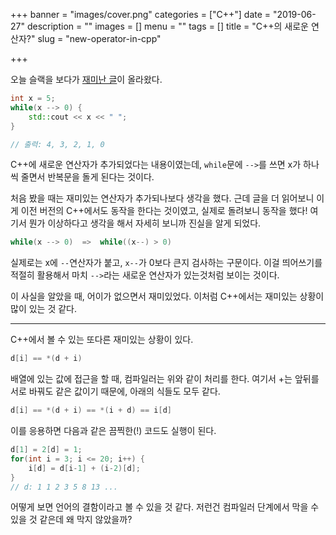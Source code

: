 +++
banner = "images/cover.png"
categories = ["C++"]
date = "2019-06-27"
description = ""
images = []
menu = ""
tags = []
title = "C++의 새로운 연산자?"
slug = "new-operator-in-cpp"

+++

오늘 슬랙을 보다가 [재미난 글](https://twitter.com/Lusain_Kim/status/1125069515220381696)이 올라왔다.

```cpp
int x = 5;
while(x --> 0) {
    std::cout << x << " ";
}

// 출력: 4, 3, 2, 1, 0
```

C++에 새로운 연산자가 추가되었다는 내용이였는데, `while`문에 `-->`를 쓰면 x가 하나씩 줄면서 반복문을 돌게 된다는 것이다.

처음 봤을 때는 재미있는 연산자가 추가되나보다 생각을 했다. 근데 글을 더 읽어보니 이게 이전 버전의 C++에서도 동작을 한다는 것이였고, 실제로 돌려보니 동작을 했다! 여기서 뭔가 이상하다고 생각을 해서 자세히 보니까 진실을 알게 되었다.

```cpp
while(x --> 0)  =>  while((x--) > 0)
```

실제로는 x에 `--`연산자가 붙고, `x--`가 0보다 큰지 검사하는 구문이다. 이걸 띄어쓰기를 적절히 활용해서 마치 `-->`라는 새로운 연산자가 있는것처럼 보이는 것이다.

이 사실을 알았을 때, 어이가 없으면서 재미있었다. 이처럼 C++에서는 재미있는 상황이 많이 있는 것 같다.

-----

C++에서 볼 수 있는 또다른 재미있는 상황이 있다.

```cpp
d[i] == *(d + i)
```

배열에 있는 값에 접근을 할 때, 컴파일러는 위와 같이 처리를 한다. 여기서 +는 앞뒤를 서로 바꿔도 같은 값이기 때문에, 아래의 식들도 모두 같다.

```cpp
d[i] == *(d + i) == *(i + d) == i[d]
```

이를 응용하면 다음과 같은 끔찍한(!) 코드도 실행이 된다.

```cpp
d[1] = 2[d] = 1;
for(int i = 3; i <= 20; i++) {
    i[d] = d[i-1] + (i-2)[d];
}
// d: 1 1 2 3 5 8 13 ...
```

어떻게 보면 언어의 결함이라고 볼 수 있을 것 같다. 저런건 컴파일러 단계에서 막을 수 있을 것 같은데 왜 막지 않았을까?